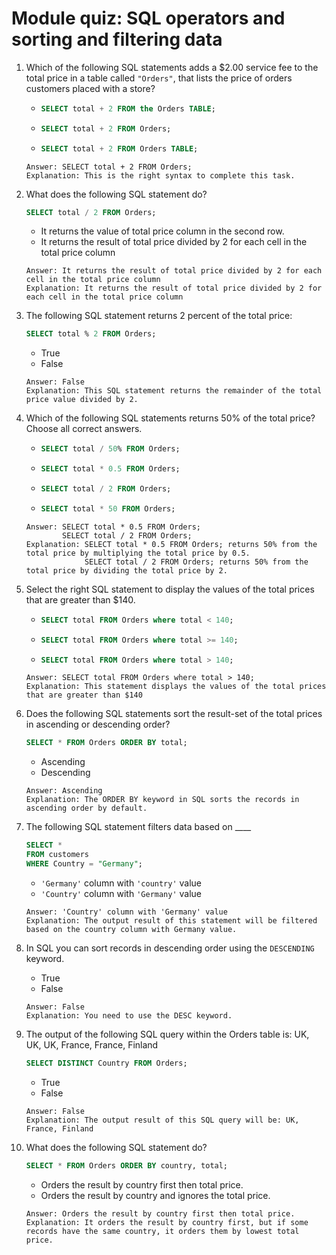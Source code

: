 # Module quiz: SQL operators and sorting and filtering data

1. Which of the following SQL statements adds a $2.00 service fee to the total price in a table called `"Orders"`, that lists the price of orders customers placed with a store?
    -   ```sql
        SELECT total + 2 FROM the Orders TABLE;
        ```
    -   ```sql
        SELECT total + 2 FROM Orders;
        ```
    -   ```sql
        SELECT total + 2 FROM Orders TABLE;
        ```
    ```
    Answer: SELECT total + 2 FROM Orders;
    Explanation: This is the right syntax to complete this task.
    ```

2. What does the following SQL statement do?
    ```sql
    SELECT total / 2 FROM Orders;
    ```
    - It returns the value of total price column in the second row.
    - It returns the result of total price divided by 2 for each cell in the total price column
    ```
    Answer: It returns the result of total price divided by 2 for each cell in the total price column
    Explanation: It returns the result of total price divided by 2 for each cell in the total price column
    ```

3. The following SQL statement returns 2 percent of the total price:
    ```sql
    SELECT total % 2 FROM Orders;
    ```
    - True
    - False
    ```
    Answer: False
    Explanation: This SQL statement returns the remainder of the total price value divided by 2.
    ```

4. Which of the following SQL statements returns 50% of the total price? Choose all correct answers.
    -   ```sql
        SELECT total / 50% FROM Orders;
        ```
    -   ```sql
        SELECT total * 0.5 FROM Orders;
        ```
    -   ```sql
        SELECT total / 2 FROM Orders;
        ```
    -   ```sql
        SELECT total * 50 FROM Orders;
        ```
    ```
    Answer: SELECT total * 0.5 FROM Orders;
            SELECT total / 2 FROM Orders;
    Explanation: SELECT total * 0.5 FROM Orders; returns 50% from the total price by multiplying the total price by 0.5.
                 SELECT total / 2 FROM Orders; returns 50% from the total price by dividing the total price by 2.
    ```

5. Select the right SQL statement to display the values of the total prices that are greater than $140.
    -   ```sql
        SELECT total FROM Orders where total < 140;
        ```
    -   ```sql
        SELECT total FROM Orders where total >= 140;
        ```
    -   ```sql
        SELECT total FROM Orders where total > 140;
        ```
    ```
    Answer: SELECT total FROM Orders where total > 140;
    Explanation: This statement displays the values of the total prices that are greater than $140
    ```

6. Does the following SQL statements sort the result-set of the total prices in ascending or descending order?
    ```sql
    SELECT * FROM Orders ORDER BY total;
    ```
    - Ascending
    - Descending
    ```
    Answer: Ascending
    Explanation: The ORDER BY keyword in SQL sorts the records in ascending order by default.
    ```

7. The following SQL statement filters data based on ____
    ```sql
    SELECT * 
    FROM customers 
    WHERE Country = "Germany";
    ```
    - `'Germany'` column with `'country'` value
    - `'Country'` column with `'Germany'` value
    ```
    Answer: 'Country' column with 'Germany' value
    Explanation: The output result of this statement will be filtered based on the country column with Germany value.
    ```

8. In SQL you can sort records in descending order using the `DESCENDING` keyword.
    - True
    - False
    ```
    Answer: False
    Explanation: You need to use the DESC keyword.
    ```

9. The output of the following SQL query within the Orders table is: UK, UK, UK, France, France, Finland
    ```sql
    SELECT DISTINCT Country FROM Orders;
    ```
    - True
    - False
    ```
    Answer: False
    Explanation: The output result of this SQL query will be: UK, France, Finland
    ```

10. What does the following SQL statement do?
    ```sql
    SELECT * FROM Orders ORDER BY country, total;
    ```
    - Orders the result by country first then total price.
    - Orders the result by country and ignores the total price.
    ```
    Answer: Orders the result by country first then total price.
    Explanation: It orders the result by country first, but if some records have the same country, it orders them by lowest total price.
    ```